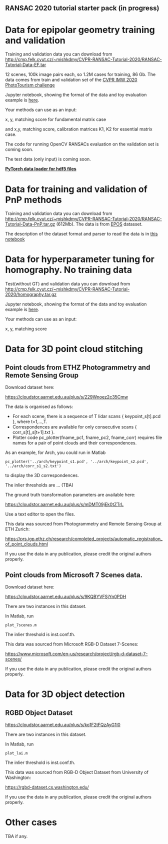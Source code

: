 ## RANSAC 2020 tutorial starter pack (in progress)

# Data for epipolar geometry training and validation

Training and validation data you can download from http://cmp.felk.cvut.cz/~mishkdmy/CVPR-RANSAC-Tutorial-2020/RANSAC-Tutorial-Data-EF.tar

12 scenes, 100k image pairs each, so 1.2M cases for training, 86 Gb.
The data comes from train and validation set of the [CVPR IMW 2020 PhotoTourism challenge](https://vision.uvic.ca/image-matching-challenge/data/)


Jupyter notebook, showing the format of the data and toy evaluation example is [here](parse_EF_data.ipynb).



Your methods can use as an input:

x, y, matching score for fundamental matrix case 

and x,y, matching score, calibration matrices K1, K2 for essential matrix case.

The code for running OpenCV RANSACs evaluation on the validation set is coming soon.

The test data (only input) is coming soon.

[**PyTorch data loader for hdf5 files**](hdf5reader.py)


# Data for training and validation of PnP methods

Training and validation data you can download from http://cmp.felk.cvut.cz/~mishkdmy/CVPR-RANSAC-Tutorial-2020/RANSAC-Tutorial-Data-PnP.tar.gz (612Mb).
The data is from [EPOS](http://cmp.felk.cvut.cz/epos/) datasset. 

The description of the dataset format and parser to read the data is in [this notebook](https://github.com/ducha-aiki/ransac-tutorial-2020-data/blob/master/PnP%20parse%20data.ipynb)



# Data for hyperparameter tuning for homography. No training data

Test(without GT) and validation data you can download from http://cmp.felk.cvut.cz/~mishkdmy/CVPR-RANSAC-Tutorial-2020/homography.tar.gz


Jupyter notebook, showing the format of the data and toy evaluation example is [here](parse_H_data.ipynb).


Your methods can use as an input:

x, y, matching score 

# Data for 3D point cloud stitching


## Point clouds from ETHZ Photogrammetry and Remote Sensing Group

Download dataset here:

https://cloudstor.aarnet.edu.au/plus/s/229Wnoez2c35Cmw

The data is organised as follows:
- For each scene, there is a sequence of T lidar scans { keypoint_s[t].pcd }, where t=1,...,T.
- Correspondences are available for only consecutive scans { corr_s[t]_s[t+1].txt }.
- Plotter code pc_plotter(fname_pc1, fname_pc2, fname_corr) requires file names for a pair of point clouds and their correspondences.

As an example, for Arch, you could run in Matlab
```
pc_plotter('../arch/keypoint_s1.pcd', '../arch/keypoint_s2.pcd', '../arch/corr_s1_s2.txt')
```
to display the 3D correspondences.

The inlier thresholds are ... (TBA)

The ground truth transformation parameters are available here:

https://cloudstor.aarnet.edu.au/plus/s/mDMT09jEk0tZTrL

Use a text editor to open the files.

This data was sourced from Photogrammetry and Remote Sensing Group at ETH Zurich:

https://prs.igp.ethz.ch/research/completed_projects/automatic_registration_of_point_clouds.html

If you use the data in any publication, please credit the original authors properly.

## Point clouds from Microsoft 7 Scenes data.

Download dataset here:

https://cloudstor.aarnet.edu.au/plus/s/9KQBYVFSjYn0PDH

There are two instances in this dataset.

In Matlab, run
```
plot_7scenes.m
```
The inlier threshold is inst.conf.th.

This data was sourced from Microsoft RGB-D Dataset 7-Scenes:

https://www.microsoft.com/en-us/research/project/rgb-d-dataset-7-scenes/

If you use the data in any publication, please credit the original authors properly.

# Data for 3D object detection

## RGBD Object Dataset
https://cloudstor.aarnet.edu.au/plus/s/ko1F2tFQzAyG1I0

There are two instances in this dataset.

In Matlab, run
```
plot_lai.m
```
The inlier threshold is inst.conf.th.

This data was sourced from RGB-D Object Dataset from University of Washington:

https://rgbd-dataset.cs.washington.edu/

If you use the data in any publication, please credit the original authors properly.

# Other cases

TBA if any.




